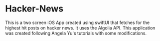 # Hacker-News
This is a two screen iOS App created using swiftUI that fetches for the highest hit posts on hacker news. It uses the Algolia API. This application was created following Angela Yu's tutorials with some modifications.
